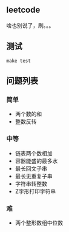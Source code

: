 ## leetcode

啥也别说了，刷。。。

## 测试

```shell script
make test
```

## 问题列表

### 简单

+ 两个数的和
+ 整数反转

### 中等

+ 链表两个数相加
+ 容器能盛的最多水
+ 最长回文子串
+ 最长无重复子串
+ 字符串转整数
+ Z字形打印字符串

### 难 

+ 两个整形数组中位数